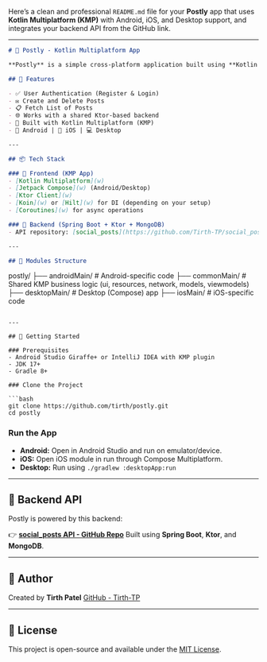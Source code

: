 Here’s a clean and professional `README.md` file for your **Postly** app that uses **Kotlin Multiplatform (KMP)** with Android, iOS, and Desktop support, and integrates your backend API from the GitHub link.

---

```markdown
# 📝 Postly - Kotlin Multiplatform App

**Postly** is a simple cross-platform application built using **Kotlin Multiplatform**. It allows users to register/login and create, delete, and fetch posts. The app targets **Android**, **iOS**, and **Desktop** platforms.

## 🔧 Features

- ✅ User Authentication (Register & Login)
- ✉️ Create and Delete Posts
- 📋 Fetch List of Posts
- 🌐 Works with a shared Ktor-based backend
- 🚀 Built with Kotlin Multiplatform (KMP)
- 📱 Android | 🍏 iOS | 💻 Desktop

---

## 📦 Tech Stack

### 🔸 Frontend (KMP App)
- [Kotlin Multiplatform](w)
- [Jetpack Compose](w) (Android/Desktop)
- [Ktor Client](w)
- [Koin](w) or [Hilt](w) for DI (depending on your setup)
- [Coroutines](w) for async operations

### 🔹 Backend (Spring Boot + Ktor + MongoDB)
- API repository: [social_posts](https://github.com/Tirth-TP/social_posts)

---

## 📂 Modules Structure


```

postly/
├── androidMain/    # Android-specific code
├── commonMain/     # Shared KMP business logic (ui, resources, network, models, viewmodels)
├── desktopMain/    # Desktop (Compose) app
├── iosMain/        # iOS-specific code


```

---

## 🚀 Getting Started

### Prerequisites
- Android Studio Giraffe+ or IntelliJ IDEA with KMP plugin
- JDK 17+
- Gradle 8+

### Clone the Project

```bash
git clone https://github.com/tirth/postly.git
cd postly
````

### Run the App

* **Android:** Open in Android Studio and run on emulator/device.
* **iOS:** Open iOS module in run through Compose Multiplatform.
* **Desktop:** Run using `./gradlew :desktopApp:run`

---

## 🔗 Backend API

Postly is powered by this backend:

👉 **[social\_posts API - GitHub Repo](https://github.com/Tirth-TP/social_posts)**
Built using **Spring Boot**, **Ktor**, and **MongoDB**.

---

## 🙌 Author

Created by **Tirth Patel**
[GitHub - Tirth-TP](https://github.com/Tirth-TP)

---

## 📄 License

This project is open-source and available under the [MIT License](w).

```
